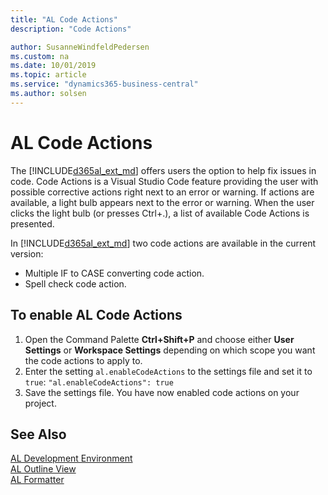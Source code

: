 ```yaml
---
title: "AL Code Actions"
description: "Code Actions"

author: SusanneWindfeldPedersen
ms.custom: na
ms.date: 10/01/2019
ms.topic: article
ms.service: "dynamics365-business-central"
ms.author: solsen
---
```


# AL Code Actions
The [!INCLUDE[d365al_ext_md](../includes/d365al_ext_md.md)] offers users the option to help fix issues in code. Code Actions is a Visual Studio Code feature providing the user with possible corrective actions right next to an error or warning. If actions are available, a light bulb appears next to the error or warning. When the user clicks the light bulb (or presses Ctrl+.), a list of available Code Actions is presented. 

In [!INCLUDE[d365al_ext_md](../includes/d365al_ext_md.md)] two code actions are available in the current version:

- Multiple IF to CASE converting code action.
- Spell check code action.

## To enable AL Code Actions
1. Open the Command Palette **Ctrl+Shift+P** and choose either **User Settings** or **Workspace Settings** depending on which scope you want the code actions to apply to.
2. Enter the setting `al.enableCodeActions` to the settings file and set it to `true`: `"al.enableCodeActions": true`
3. Save the settings file. You have now enabled code actions on your project.

## See Also
[AL Development Environment](devenv-reference-overview.md)  
[AL Outline View](devenv-al-outline-view.md)  
[AL Formatter](devenv-al-formatter.md)  

